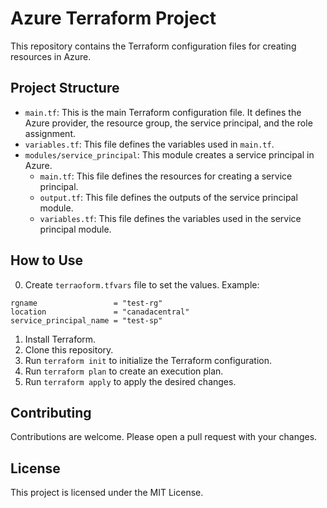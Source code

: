 # Azure Terraform Project

This repository contains the Terraform configuration files for creating resources in Azure.

## Project Structure

- `main.tf`: This is the main Terraform configuration file. It defines the Azure provider, the resource group, the service principal, and the role assignment.
- `variables.tf`: This file defines the variables used in `main.tf`.
- `modules/service_principal`: This module creates a service principal in Azure.
  - `main.tf`: This file defines the resources for creating a service principal.
  - `output.tf`: This file defines the outputs of the service principal module.
  - `variables.tf`: This file defines the variables used in the service principal module.

## How to Use

0. Create `terraoform.tfvars` file to set the values. Example:

```
rgname                 = "test-rg"
location               = "canadacentral"
service_principal_name = "test-sp"
```

1. Install Terraform.
2. Clone this repository.
3. Run `terraform init` to initialize the Terraform configuration.
4. Run `terraform plan` to create an execution plan.
5. Run `terraform apply` to apply the desired changes.

## Contributing

Contributions are welcome. Please open a pull request with your changes.

## License

This project is licensed under the MIT License.
